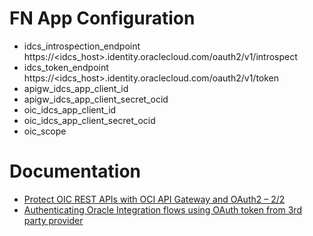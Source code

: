 # FN App Configuration
* idcs_introspection_endpoint	https://<idcs_host>.identity.oraclecloud.com/oauth2/v1/introspect
* idcs_token_endpoint			https://<idcs_host>.identity.oraclecloud.com/oauth2/v1/token
* apigw_idcs_app_client_id
* apigw_idcs_app_client_secret_ocid
* oic_idcs_app_client_id
* oic_idcs_app_client_secret_ocid
* oic_scope

# Documentation
* [Protect OIC REST APIs with OCI API Gateway and OAuth2 – 2/2](https://mytechretreat.com/protect-oic-rest-apis-with-oci-api-gateway-and-oauth2-2-2/)
* [Authenticating Oracle Integration flows using OAuth token from 3rd party provider](https://blogs.oracle.com/integration/post/authenticating-oic-flows-through-third-party-bearer-token)